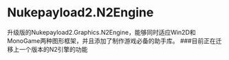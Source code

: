 # Nukepayload2.N2Engine
升级版的Nukepayload2.Graphics.N2Engine，能够同时适应Win2D和MonoGame两种图形框架，并且添加了制作游戏必备的助手库。
###目前正在迁移上一个版本的N2引擎的功能
